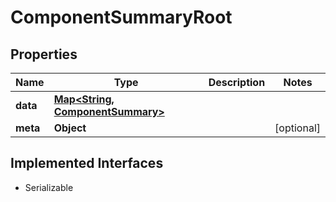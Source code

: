

# ComponentSummaryRoot


## Properties

Name | Type | Description | Notes
------------ | ------------- | ------------- | -------------
**data** | [**Map&lt;String, ComponentSummary&gt;**](ComponentSummary.md) |  | 
**meta** | **Object** |  |  [optional]


## Implemented Interfaces

* Serializable


